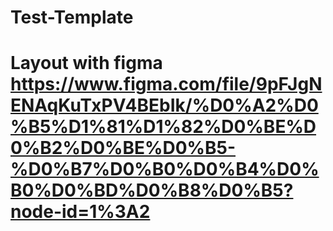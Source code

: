 # Test-Template
# Layout with figma https://www.figma.com/file/9pFJgNENAqKuTxPV4BEbIk/%D0%A2%D0%B5%D1%81%D1%82%D0%BE%D0%B2%D0%BE%D0%B5-%D0%B7%D0%B0%D0%B4%D0%B0%D0%BD%D0%B8%D0%B5?node-id=1%3A2
